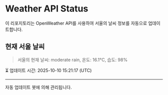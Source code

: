 
# Weather API Status

이 리포지토리는 OpenWeather API를 사용하여 서울의 날씨 정보를 자동으로 업데이트합니다.

## 현재 서울 날씨
> 서울의 현재 날씨: moderate rain, 온도: 16.1°C, 습도: 98%

⏳ 업데이트 시간: 2025-10-10 15:21:17 (UTC)

---
자동 업데이트 봇에 의해 관리됩니다.
